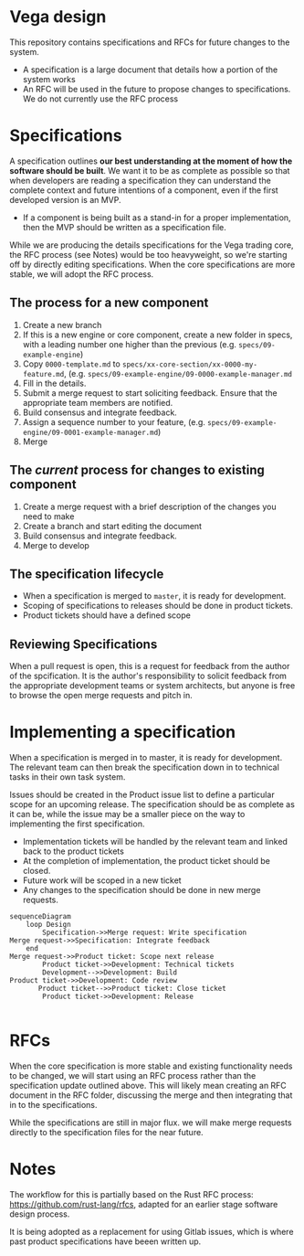 # Vega design
This repository contains specifications and RFCs for future changes to the system. 
- A specification is a large document that details how a portion of the system works
- An RFC will be used in the future to propose changes to specifications. We do not currently use the RFC process

# Specifications
A specification outlines **our best understanding at the moment of how the software should be built**. We want it to be as complete as possible so that when developers are reading a specification they can understand the complete context and future intentions of a component, even if the first developed version is an MVP.

- If a component is being built as a stand-in for a proper implementation, then the MVP should be written as a specification file.

While we are producing the details specifications for the Vega trading core, the RFC process (see Notes) would be too heavyweight, so we're starting off by directly editing specifications. When the core specifications are more stable, we will adopt the RFC process.

## The process for a new component
1. Create a new branch
1. If this is a new engine or core component, create a new folder in specs, with a leading number one higher than the previous (e.g. `specs/09-example-engine`)
1. Copy `0000-template.md` to `specs/xx-core-section/xx-0000-my-feature.md`, (e.g. `specs/09-example-engine/09-0000-example-manager.md`
1. Fill in the details.
1. Submit a merge request to start soliciting feedback. Ensure that the appropriate team members are notified.
1. Build consensus and integrate feedback.
1. Assign a sequence number to your feature, (e.g. `specs/09-example-engine/09-0001-example-manager.md`)
1. Merge

## The *current* process for changes to existing component
1. Create a merge request with a brief description of the changes you need to make
1. Create a branch and start editing the document
1. Build consensus and integrate feedback.
1. Merge to develop

## The specification lifecycle
- When a specification is merged to `master`, it is ready for development.
- Scoping of specifications to releases should be done in product tickets.
- Product tickets should have a defined scope

## Reviewing Specifications
When a pull request is open, this is a request for feedback from the author of the spcification. It is the author's responsibility to solicit feedback from the appropriate development teams or system architects, but anyone is free to browse the open merge requests and pitch in.

# Implementing a specification
When a specification is merged in to master, it is ready for development. The relevant team can then break the specification down in to technical tasks in their own task system.

Issues should be created in the Product issue list to define a particular scope for an upcoming release. The specification should be as complete as it can be, while the issue may be a smaller piece on the way to implementing the first specification.

- Implementation tickets will be handled by the relevant team and linked back to the product tickets
- At the completion of implementation, the product ticket should be closed.
- Future work will be scoped in a new ticket
- Any changes to the specification should be done in new merge requests.

```mermaid
sequenceDiagram
    loop Design
        Specification->>Merge request: Write specification
Merge request->>Specification: Integrate feedback    
    end
Merge request->>Product ticket: Scope next release
        Product ticket->>Development: Technical tickets
        Development-->>Development: Build
Product ticket->>Development: Code review
       Product ticket-->>Product ticket: Close ticket
        Product ticket->>Development: Release
 

```

# RFCs
When the core specification is more stable and existing functionality needs to be changed, we will start using an RFC process rather than the specification update outlined above. This will likely mean creating an RFC document in the RFC folder, discussing the merge and then integrating that in to the specifications.

While the specifications are still in major flux. we will make merge requests directly to the specification files for the near future.

# Notes
The workflow for this is partially based on the Rust RFC process: https://github.com/rust-lang/rfcs, adapted for an earlier stage software design process.

It is being adopted as a replacement for using Gitlab issues, which is where past product specifications have beeen written up.

